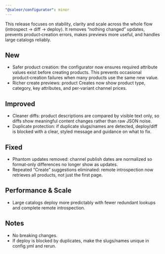 ```yaml
---
"@saleor/configurator": minor
---
```


This release focuses on stability, clarity and scale across the whole flow (introspect → diff → deploy). It removes “nothing changed” updates, prevents product‑creation errors, makes previews more useful, and handles large catalogs reliably.

## New
- Safer product creation: the configurator now ensures required attribute values exist before creating products. This prevents occasional product‑creation failures when many products use the same new value.
- Richer create previews: product Creates now show product type, category, key attributes, and per‑variant channel prices.

## Improved
- Cleaner diffs: product descriptions are compared by visible text only, so diffs show meaningful content changes rather than raw JSON noise.
- Duplicate protection: if duplicate slugs/names are detected, deploy/diff is blocked with a clear, styled message and guidance on what to fix.

## Fixed
- Phantom updates removed: channel publish dates are normalized so format‑only differences no longer show as updates.
- Repeated “Create” suggestions eliminated: remote introspection now retrieves all products, not just the first page.

## Performance & Scale
- Large catalogs deploy more predictably with fewer redundant lookups and complete remote introspection.

## Notes
- No breaking changes.
- If deploy is blocked by duplicates, make the slugs/names unique in config.yml and rerun.
